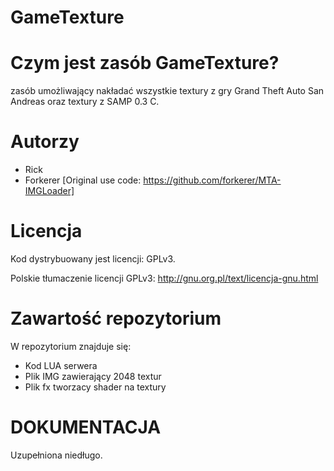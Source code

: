 # GameTexture

Czym jest zasób GameTexture?
===========
zasób umożliwający nakładać wszystkie textury z gry Grand Theft Auto San Andreas oraz textury z SAMP 0.3 C.

Autorzy
========================================================================

- Rick <Main Developer>
- Forkerer <Support> [Original use code: https://github.com/forkerer/MTA-IMGLoader]

Licencja
========================================================================

Kod dystrybuowany jest licencji: GPLv3.

Polskie tłumaczenie licencji GPLv3: http://gnu.org.pl/text/licencja-gnu.html

Zawartość repozytorium
========================================================================

W repozytorium znajduje się:
* Kod LUA serwera
* Plik IMG zawierający 2048 textur
* Plik fx tworzacy shader na textury


DOKUMENTACJA
========================================================================

Uzupełniona niedługo.
